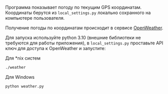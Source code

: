 Программа показывает погоду по текущим GPS координатам. Координаты берутся
из `local_settings.py` локально сохранного на компьютере пользователя.

Получение погоды по координатам происходит в сервисе
[OpenWeather](https://openweathermap.org/api).

Для запуска используйте python 3.10 (внешние библиотеки не требуются для работы
приложения), в `local_settings.py` проставьте API ключ для доступа к OpenWeather и 
запустите:

Для *nix систем
```bash
./weather
```
Для Windows
```
python weather.py
```


